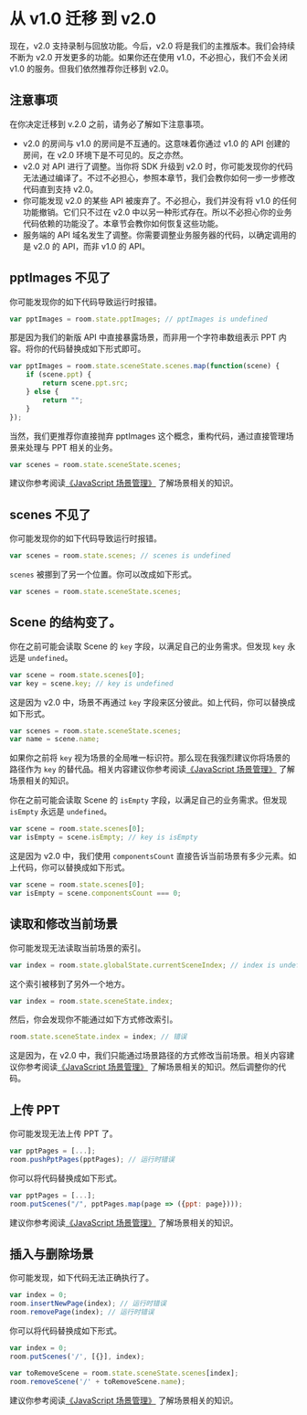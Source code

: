 # 从 v1.0 迁移 到 v2.0

现在，v2.0 支持录制与回放功能。今后，v2.0 将是我们的主推版本。我们会持续不断为 v2.0 开发更多的功能。如果你还在使用 v1.0，不必担心，我们不会关闭 v1.0 的服务。但我们依然推荐你迁移到 v2.0。

## 注意事项

在你决定迁移到 v.2.0 之前，请务必了解如下注意事项。

- v2.0 的房间与 v1.0 的房间是不互通的。这意味着你通过 v1.0 的 API 创建的房间，在 v2.0 环境下是不可见的。反之亦然。
- v2.0 对 API 进行了调整。当你将 SDK 升级到 v2.0 时，你可能发现你的代码无法通过编译了。不过不必担心，参照本章节，我们会教你如何一步一步修改代码直到支持 v2.0。
- 你可能发现 v2.0 的某些 API 被废弃了。不必担心，我们并没有将 v1.0 的任何功能撤销。它们只不过在 v2.0 中以另一种形式存在。所以不必担心你的业务代码依赖的功能没了。本章节会教你如何恢复这些功能。
- 服务端的 API 域名发生了调整。你需要调整业务服务器的代码，以确定调用的是 v2.0 的 API，而非 v1.0 的 API。

## pptImages 不见了

你可能发现你的如下代码导致运行时报错。

```javascript
var pptImages = room.state.pptImages; // pptImages is undefined
```

那是因为我们的新版 API 中直接暴露场景，而非用一个字符串数组表示 PPT 内容。将你的代码替换成如下形式即可。

```javascript
var pptImages = room.state.sceneState.scenes.map(function(scene) {
    if (scene.ppt) {
        return scene.ppt.src;
    } else {
        return "";
    }
});
```

当然，我们更推荐你直接抛弃 pptImages 这个概念，重构代码，通过直接管理场景来处理与 PPT 相关的业务。

```javascript
var scenes = room.state.sceneState.scenes;
```

建议你参考阅读[《JavaScript 场景管理》](./scenes-api.md) 了解场景相关的知识。

## scenes 不见了

你可能发现你的如下代码导致运行时报错。

```javascript
var scenes = room.state.scenes; // scenes is undefined
```

``scenes`` 被挪到了另一个位置。你可以改成如下形式。

```javascript
var scenes = room.state.sceneState.scenes;
```

## Scene 的结构变了。

你在之前可能会读取 Scene 的 ``key`` 字段，以满足自己的业务需求。但发现 ``key`` 永远是 ``undefined``。

```javascript
var scene = room.state.scenes[0];
var key = scene.key; // key is undefined
```

这是因为 v2.0 中，场景不再通过 ``key`` 字段来区分彼此。如上代码，你可以替换成如下形式。

```javascript
var scenes = room.state.sceneState.scenes;
var name = scene.name;
```

如果你之前将 ``key`` 视为场景的全局唯一标识符。那么现在我强烈建议你将场景的路径作为 ``key`` 的替代品。相关内容建议你参考阅读[《JavaScript 场景管理》](./scenes-api.md) 了解场景相关的知识。

你在之前可能会读取 Scene 的 ``isEmpty`` 字段，以满足自己的业务需求。但发现 ``isEmpty`` 永远是 ``undefined``。

```javascript
var scene = room.state.scenes[0];
var isEmpty = scene.isEmpty; // key is isEmpty
```

这是因为 v2.0 中，我们使用 ``componentsCount`` 直接告诉当前场景有多少元素。如上代码，你可以替换成如下形式。

```javascript
var scene = room.state.scenes[0];
var isEmpty = scene.componentsCount === 0;
```

## 读取和修改当前场景

你可能发现无法读取当前场景的索引。

```javascript
var index = room.state.globalState.currentSceneIndex; // index is undefined
```

这个索引被移到了另外一个地方。

```javascript
var index = room.state.sceneState.index;
```

然后，你会发现你不能通过如下方式修改索引。

```javascript
room.state.sceneState.index = index; // 错误
```

这是因为，在 v2.0 中，我们只能通过场景路径的方式修改当前场景。相关内容建议你参考阅读[《JavaScript 场景管理》](./scenes-api.md) 了解场景相关的知识。然后调整你的代码。

## 上传 PPT

你可能发现无法上传 PPT 了。

```javascript
var pptPages = [...];
room.pushPptPages(pptPages); // 运行时错误
```

你可以将代码替换成如下形式。

```javascript
var pptPages = [...];
room.putScenes("/", pptPages.map(page => ({ppt: page})));
```

建议你参考阅读[《JavaScript 场景管理》](./scenes-api.md) 了解场景相关的知识。

## 插入与删除场景

你可能发现，如下代码无法正确执行了。

```javascript
var index = 0;
room.insertNewPage(index); // 运行时错误
room.removePage(index); // 运行时错误
```

你可以将代码替换成如下形式。

```javascript
var index = 0;
room.putScenes('/', [{}], index);

var toRemoveScene = room.state.sceneState.scenes[index];
room.removeScene('/' + toRemoveScene.name);
```

建议你参考阅读[《JavaScript 场景管理》](./scenes-api.md) 了解场景相关的知识。